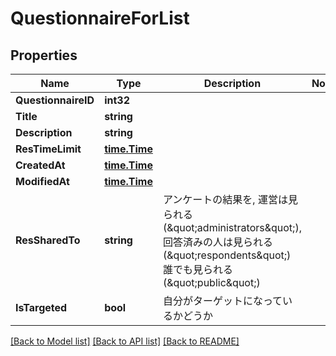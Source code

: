 # QuestionnaireForList

## Properties

Name | Type | Description | Notes
------------ | ------------- | ------------- | -------------
**QuestionnaireID** | **int32** |  | 
**Title** | **string** |  | 
**Description** | **string** |  | 
**ResTimeLimit** | [**time.Time**](time.Time.md) |  | 
**CreatedAt** | [**time.Time**](time.Time.md) |  | 
**ModifiedAt** | [**time.Time**](time.Time.md) |  | 
**ResSharedTo** | **string** | アンケートの結果を, 運営は見られる (\&quot;administrators\&quot;), 回答済みの人は見られる (\&quot;respondents\&quot;) 誰でも見られる (\&quot;public\&quot;)  | 
**IsTargeted** | **bool** | 自分がターゲットになっているかどうか  | 

[[Back to Model list]](../README.md#documentation-for-models) [[Back to API list]](../README.md#documentation-for-api-endpoints) [[Back to README]](../README.md)


